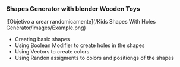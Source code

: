 ### Shapes Generator with blender Wooden Toys
![Objetivo a crear randomicamente](/Kids Shapes With Holes Generator/images/Example.png)

- Creating basic shapes 
- Using Boolean Modifier to create holes in the shapes
- Using Vectors to create colors
- Using Randon assigments to colors and positiongs of the shapes
